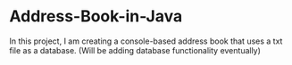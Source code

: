 # Address-Book-in-Java
In this project, I am creating a console-based address book that uses a txt file as a database. (Will be adding database functionality eventually)
